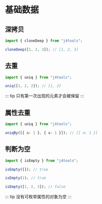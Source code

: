 # 基础数据

## 深拷贝

```js
import { cloneDeep } from "j4tools";

cloneDeep([1, 2, 3]); // [1, 2, 3]
```

## 去重

```js
import { uniq } from "j4tools";

uniq([1, 2, 2]); // [1, 2]
```

::: tip
只有第一次出现的元素才会被保留
:::

## 属性去重

```js
import { uniq } from "j4tools";

uniqBy([{ a: 1 }, { a: 1 }]); // [{ a: 1 }]
```

## 判断为空

```js
import { isEmpty } from "j4tools";

isEmpty([]); // true

isEmpty(1); // true

isEmpty([1, 2, 3]); // false
```

::: tip
没有可枚举属性的对象为空
:::
